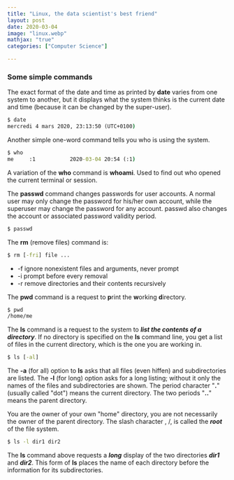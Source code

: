 ```yaml
---
title: "Linux, the data scientist's best friend"
layout: post
date: 2020-03-04
image: "linux.webp"
mathjax: "true"
categories: ["Computer Science"]

---
```


### Some simple commands

The exact format of the date and time as printed by **date** varies from one system to another, but it displays what the system thinks is the current date and time (because it can be changed by the super-user).

```bat
$ date
mercredi 4 mars 2020, 23:13:50 (UTC+0100)
```

Another simple one-word command tells you who is using the system.

```bat
$ who
me     :1           2020-03-04 20:54 (:1)
```

A variation of the **who** command is **whoami**. Used to find out who opened the current terminal or session.

The **passwd** command changes passwords for user accounts. A normal user may only change the password for his/her own account, while the superuser may change the password for any account.  passwd also changes the account or associated password validity period.

```bat
$ passwd
```
The **rm** (remove files) command is:

```bat
$ rm [-fri] file ...
```
- -f ignore nonexistent files and arguments, never prompt
- -i prompt before every removal
- -r remove directories and their contents recursively

The **pwd** command is a request to **p**rint the **w**orking **d**irectory.

```bat
$ pwd
/home/me
```

The **ls** command is a request to the system to ***list the contents of a directory***. If no directory is specified on the **ls** command line, you get a list of files in the current directory, which is the one you are working in.

```bat
$ ls [-al]
```

The **-a** (for all) option to **ls** asks that all files (even hiffen) and subdirectories are listed. The **-l** (for long) option asks for a long listing; without it only the names of the files and subdirectories are shown. The period character "**.**" (usually called "dot") means the current directory. The two periods "**..**" means the parent directory.

You are the owner of your own "home" directory, you are not necessarily the owner of the parent directory. The slash character , /, is called the ***root*** of the file system.

```bat
$ ls -l dir1 dir2
```

The **ls** command above requests a ***long*** display of the two directories ***dir1*** and ***dir2***. This form of **ls** places the name of each directory before the information for its subdirectories.